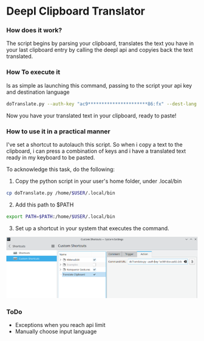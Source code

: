 # Deepl Clipboard Translator

### **How does it work?**

The script begins by parsing your clipboard, translates the text you have in your last clipboard entry by calling the deepl api and copyies back the text translated.

### **How To execute it**
Is as simple as launching this command, passing to the script your api key and destination language
```bash
doTranslate.py --auth-key "ac9**********************86:fx" --dest-lang "IT"
```
Now you have your translated text in your clipboard, ready to paste!

### **How to use it in a practical manner**
I've set a shortcut to autolauch this script. So when i copy a text to the clipboard, i can press a combination of keys and i have a translated text ready in my keyboard to be pasted.

To acknowledge this task, do the following:
1.  Copy the python script in your user's home folder, under .local/bin
```bash
cp doTranslate.py /home/$USER/.local/bin
```
2.  Add this path to $PATH 
```bash
export PATH=$PATH:/home/$USER/.local/bin
```
3. Set up a shortcut in your system that executes the command.

![Screenshot](./Screenshot.png)

### **ToDo**
- Exceptions when you reach api limit
- Manually choose input language
